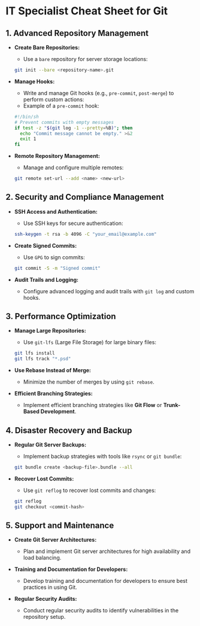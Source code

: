 # IT Specialist Cheat Sheet for Git



## 1. Advanced Repository Management

- **Create Bare Repositories:**
  - Use a `bare` repository for server storage locations:
  ```bash
  git init --bare <repository-name>.git
  ```

- **Manage Hooks:**
  - Write and manage Git hooks (e.g., `pre-commit`, `post-merge`) to perform custom actions:
  - Example of a `pre-commit` hook:
  ```bash
  #!/bin/sh
  # Prevent commits with empty messages
  if test -z "$(git log -1 --pretty=%B)"; then
    echo "Commit message cannot be empty." >&2
    exit 1
  fi
  ```

- **Remote Repository Management:**
  - Manage and configure multiple remotes:
  ```bash
  git remote set-url --add <name> <new-url>
  ```

## 2. Security and Compliance Management

- **SSH Access and Authentication:**
  - Use SSH keys for secure authentication:
  ```bash
  ssh-keygen -t rsa -b 4096 -C "your_email@example.com"
  ```

- **Create Signed Commits:**
  - Use `GPG` to sign commits:
  ```bash
  git commit -S -m "Signed commit"
  ```

- **Audit Trails and Logging:**
  - Configure advanced logging and audit trails with `git log` and custom hooks.

## 3. Performance Optimization

- **Manage Large Repositories:**
  - Use `git-lfs` (Large File Storage) for large binary files:
  ```bash
  git lfs install
  git lfs track "*.psd"
  ```

- **Use Rebase Instead of Merge:**
  - Minimize the number of merges by using `git rebase`.

- **Efficient Branching Strategies:**
  - Implement efficient branching strategies like **Git Flow** or **Trunk-Based Development**.

## 4. Disaster Recovery and Backup

- **Regular Git Server Backups:**
  - Implement backup strategies with tools like `rsync` or `git bundle`:
  ```bash
  git bundle create <backup-file>.bundle --all
  ```

- **Recover Lost Commits:**
  - Use `git reflog` to recover lost commits and changes:
  ```bash
  git reflog
  git checkout <commit-hash>
  ```

## 5. Support and Maintenance

- **Create Git Server Architectures:**
  - Plan and implement Git server architectures for high availability and load balancing.

- **Training and Documentation for Developers:**
  - Develop training and documentation for developers to ensure best practices in using Git.

- **Regular Security Audits:**
  - Conduct regular security audits to identify vulnerabilities in the repository setup.
